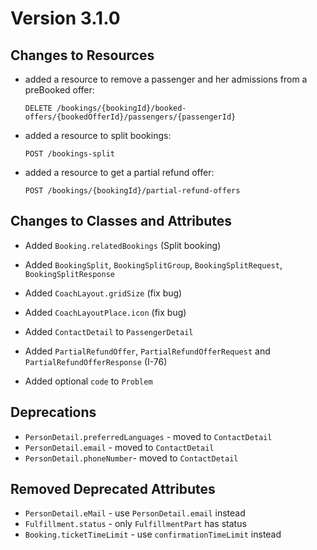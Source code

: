 # Version 3.1.0

## Changes to Resources

- added a resource to remove a passenger and her admissions from a preBooked
  offer:

  `DELETE /bookings/{bookingId}/booked-offers/{bookedOfferId}/passengers/{passengerId}`

- added a resource to split bookings:

  `POST /bookings-split`

- added a resource to get a partial refund offer:

  `POST /bookings/{bookingId}/partial-refund-offers`

## Changes to Classes and Attributes

- Added `Booking.relatedBookings` (Split booking)
- Added `BookingSplit`, `BookingSplitGroup`, `BookingSplitRequest`,
  `BookingSplitResponse`

- Added `CoachLayout.gridSize` (fix bug)
- Added `CoachLayoutPlace.icon` (fix bug)

- Added `ContactDetail` to `PassengerDetail`

- Added `PartialRefundOffer`, `PartialRefundOfferRequest` and
  `PartialRefundOfferResponse` (I-76)

- Added optional `code` to `Problem`

## Deprecations

- `PersonDetail.preferredLanguages` - moved to `ContactDetail`
- `PersonDetail.email` - moved to `ContactDetail`
- `PersonDetail.phoneNumber`- moved to `ContactDetail`

## Removed Deprecated Attributes

- `PersonDetail.eMail` - use `PersonDetail.email` instead
- `Fulfillment.status` - only `FulfillmentPart` has status
- `Booking.ticketTimeLimit` - use `confirmationTimeLimit` instead
